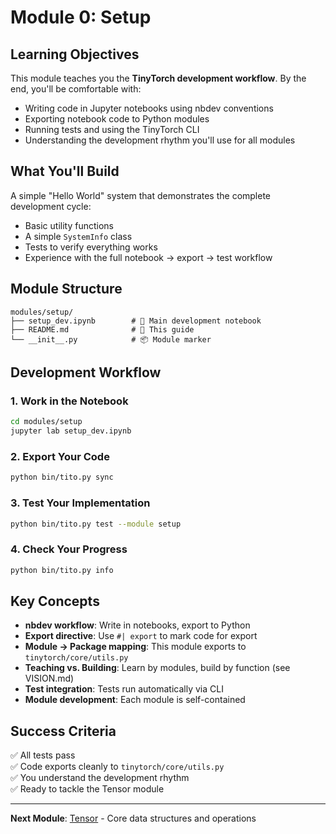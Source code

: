 # Module 0: Setup

## Learning Objectives

This module teaches you the **TinyTorch development workflow**. By the end, you'll be comfortable with:

- Writing code in Jupyter notebooks using nbdev conventions
- Exporting notebook code to Python modules
- Running tests and using the TinyTorch CLI
- Understanding the development rhythm you'll use for all modules

## What You'll Build

A simple "Hello World" system that demonstrates the complete development cycle:

- Basic utility functions
- A simple `SystemInfo` class
- Tests to verify everything works
- Experience with the full notebook → export → test workflow

## Module Structure

```
modules/setup/
├── setup_dev.ipynb        # 📓 Main development notebook
├── README.md              # 📖 This guide
└── __init__.py            # 📦 Module marker
```

## Development Workflow

### 1. Work in the Notebook
```bash
cd modules/setup
jupyter lab setup_dev.ipynb
```

### 2. Export Your Code
```bash
python bin/tito.py sync
```

### 3. Test Your Implementation
```bash
python bin/tito.py test --module setup
```

### 4. Check Your Progress
```bash
python bin/tito.py info
```

## Key Concepts

- **nbdev workflow**: Write in notebooks, export to Python
- **Export directive**: Use `#| export` to mark code for export
- **Module → Package mapping**: This module exports to `tinytorch/core/utils.py`
- **Teaching vs. Building**: Learn by modules, build by function (see VISION.md)
- **Test integration**: Tests run automatically via CLI
- **Module development**: Each module is self-contained

## Success Criteria

✅ All tests pass  
✅ Code exports cleanly to `tinytorch/core/utils.py`  
✅ You understand the development rhythm  
✅ Ready to tackle the Tensor module  

---

**Next Module**: [Tensor](../tensor/) - Core data structures and operations 